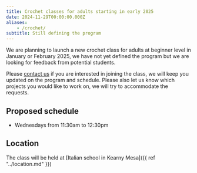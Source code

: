 ```yaml
---
title: Crochet classes for adults starting in early 2025
date: 2024-11-29T00:00:00.000Z
aliases:
    - /crochet/
subtitle: Still defining the program
---
```


We are planning to launch a new crochet class for adults at beginner level in January or February 2025, we have not yet defined the program but we are looking for feedback from potential students.

Please [contact us](/contact) if you are interested in joining the class, we will keep you updated on the program and schedule. Please also let us know which projects you would like to work on, we will try to accommodate the requests.

## Proposed schedule

* Wednesdays from 11:30am to 12:30pm

## Location

The class will be held at [Italian school in Kearny Mesa]({{ ref "../location.md" }})